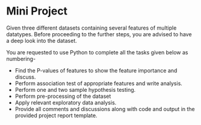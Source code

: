 # Mini Project
Given three different datasets containing several features of multiple datatypes. Before 
proceeding to the further steps, you are advised to have a deep look into the dataset.

You are requested to use Python to complete all the tasks given below as numbering-
*  Find the P-values of features to show the feature importance and discuss.
*  Perform association test of appropriate features and write analysis.
*  Perform one and two sample hypothesis testing.
*  Perform pre-processing of the dataset
*  Apply relevant exploratory data analysis.
*  Provide all comments and discussions along with code and output in the provided project 
     report template.
